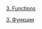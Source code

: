 [3. Functions](https://eloquentjavascript.net/2nd_edition/03_functions.html)

[3. Функции](https://eloquent-javascript.karmazzin.ru/chapter3)
